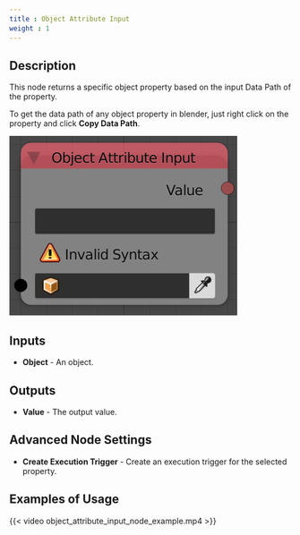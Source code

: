 ```yaml
---
title : Object Attribute Input
weight : 1
---
```


## Description

This node returns a specific object property based on the input Data
Path of the property.

To get the data path of any object property in blender, just right click
on the property and click **Copy Data Path**.

![image](object_attribute_input_node.png)

## Inputs

- **Object** - An object.

## Outputs

- **Value** - The output value.

## Advanced Node Settings

- **Create Execution Trigger** - Create an execution trigger for the
    selected property.

## Examples of Usage

{{< video object_attribute_input_node_example.mp4 >}}
